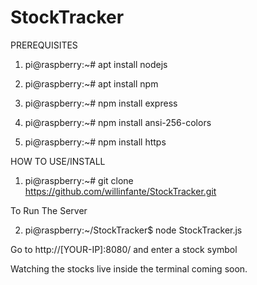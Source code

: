 # StockTracker


PREREQUISITES

1. pi@raspberry:~# apt install nodejs

2.  pi@raspberry:~# apt install npm

3. pi@raspberry:~# npm install express

4. pi@raspberry:~# npm install ansi-256-colors

5. pi@raspberry:~# npm install https

HOW TO USE/INSTALL

1. pi@raspberry:~# git clone https://github.com/willinfante/StockTracker.git

 To Run The Server

2. pi@raspberry:~/StockTracker$ node StockTracker.js

Go to http://[YOUR-IP]:8080/ and enter a stock symbol

Watching the stocks live inside the terminal coming soon.

